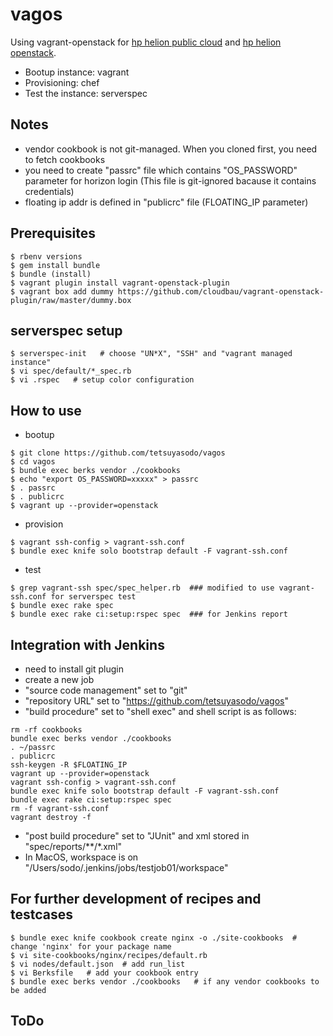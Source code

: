 vagos
=====
Using vagrant-openstack for [hp helion public cloud](https://horizon.hpcloud.com) and [hp helion openstack](https://helion.hpwsportal.com/).

* Bootup instance: vagrant
* Provisioning: chef
* Test the instance: serverspec

Notes
-----
* vendor cookbook is not git-managed. When you cloned first, you need to fetch cookbooks
* you need to create "passrc" file which contains "OS_PASSWORD" parameter for horizon login
  (This file is git-ignored bacause it contains credentials)
* floating ip addr is defined in "publicrc" file (FLOATING_IP parameter)

Prerequisites
-------------
```
$ rbenv versions
$ gem install bundle
$ bundle (install)
$ vagrant plugin install vagrant-openstack-plugin
$ vagrant box add dummy https://github.com/cloudbau/vagrant-openstack-plugin/raw/master/dummy.box
```

serverspec setup
----------------
```
$ serverspec-init   # choose "UN*X", "SSH" and "vagrant managed instance"
$ vi spec/default/*_spec.rb
$ vi .rspec   # setup color configuration
```

How to use
----------
* bootup
```
$ git clone https://github.com/tetsuyasodo/vagos
$ cd vagos
$ bundle exec berks vendor ./cookbooks
$ echo "export OS_PASSWORD=xxxxx" > passrc
$ . passrc
$ . publicrc
$ vagrant up --provider=openstack
```

* provision
```
$ vagrant ssh-config > vagrant-ssh.conf
$ bundle exec knife solo bootstrap default -F vagrant-ssh.conf
```

* test
```
$ grep vagrant-ssh spec/spec_helper.rb  ### modified to use vagrant-ssh.conf for serverspec test
$ bundle exec rake spec
$ bundle exec rake ci:setup:rspec spec  ### for Jenkins report
```

Integration with Jenkins
------------------------
* need to install git plugin
* create a new job
* "source code management" set to "git"
* "repository URL" set to "https://github.com/tetsuyasodo/vagos"
* "build procedure" set to "shell exec" and shell script is as follows:
```
rm -rf cookbooks
bundle exec berks vendor ./cookbooks
. ~/passrc
. publicrc
ssh-keygen -R $FLOATING_IP
vagrant up --provider=openstack
vagrant ssh-config > vagrant-ssh.conf
bundle exec knife solo bootstrap default -F vagrant-ssh.conf
bundle exec rake ci:setup:rspec spec
rm -f vagrant-ssh.conf
vagrant destroy -f
```
* "post build procedure" set to "JUnit" and xml stored in "spec/reports/**/*.xml"
* In MacOS, workspace is on "/Users/sodo/.jenkins/jobs/testjob01/workspace"

For further development of recipes and testcases
------------------------------------------------
```
$ bundle exec knife cookbook create nginx -o ./site-cookbooks  # change 'nginx' for your package name
$ vi site-cookbooks/nginx/recipes/default.rb
$ vi nodes/default.json  # add run_list
$ vi Berksfile   # add your cookbook entry
$ bundle exec berks vendor ./cookbooks   # if any vendor cookbooks to be added
```

ToDo
----

